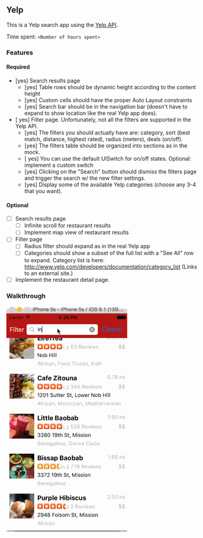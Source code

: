 ## Yelp

This is a Yelp search app using the [Yelp API](http://developer.rottentomatoes.com/docs/read/JSON).

Time spent: `<Number of hours spent>`

### Features

#### Required

- [yes] Search results page
   - [yes] Table rows should be dynamic height according to the content height
   - [yes] Custom cells should have the proper Auto Layout constraints
   - [yes] Search bar should be in the navigation bar (doesn't have to expand to show location like the real Yelp app does).
- [ yes] Filter page. Unfortunately, not all the filters are supported in the Yelp API.
   - [yes] The filters you should actually have are: category, sort (best match, distance, highest rated), radius (meters), deals (on/off).
   - [yes] The filters table should be organized into sections as in the mock.
   - [ yes] You can use the default UISwitch for on/off states. Optional: implement a custom switch
   - [yes] Clicking on the "Search" button should dismiss the filters page and trigger the search w/ the new filter settings.
   - [yes] Display some of the available Yelp categories (choose any 3-4 that you want).

#### Optional

- [ ] Search results page
   - [ ] Infinite scroll for restaurant results
   - [ ] Implement map view of restaurant results
- [ ] Filter page
   - [ ] Radius filter should expand as in the real Yelp app
   - [ ] Categories should show a subset of the full list with a "See All" row to expand. Category list is here: http://www.yelp.com/developers/documentation/category_list (Links to an external site.)
- [ ] Implement the restaurant detail page.

### Walkthrough

![Video Walkthrough](https://github.com/jrshah/hw2_yelp/blob/master/yelp.gif)


